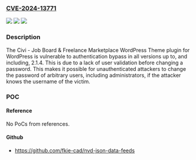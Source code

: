 ### [CVE-2024-13771](https://cve.mitre.org/cgi-bin/cvename.cgi?name=CVE-2024-13771)
![](https://img.shields.io/static/v1?label=Product&message=Civi%20-%20Job%20Board%20%26%20Freelance%20Marketplace%20WordPress%20Theme&color=blue)
![](https://img.shields.io/static/v1?label=Version&message=*%3C%3D%202.1.4%20&color=brighgreen)
![](https://img.shields.io/static/v1?label=Vulnerability&message=CWE-288%20Authentication%20Bypass%20Using%20an%20Alternate%20Path%20or%20Channel&color=brighgreen)

### Description

The Civi - Job Board & Freelance Marketplace WordPress Theme plugin for WordPress is vulnerable to authentication bypass in all versions up to, and including, 2.1.4. This is due to a lack of user validation before changing a password. This makes it possible for unauthenticated attackers to change the password of arbitrary users, including administrators, if the attacker knows the username of the victim.

### POC

#### Reference
No PoCs from references.

#### Github
- https://github.com/fkie-cad/nvd-json-data-feeds

